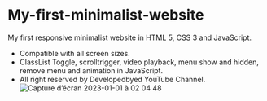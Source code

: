 # My-first-minimalist-website
My first responsive minimalist website in HTML 5, CSS 3 and JavaScript. 
- Compatible with all screen sizes.
- ClassList Toggle, scrolltrigger, video playback, menu show and hidden, remove menu and animation in JavaScript.
- All right reserved by Developedbyed YouTube Channel.
![Capture d’écran 2023-01-01 à 02 04 48](https://user-images.githubusercontent.com/121203463/210158583-31dec848-056f-477a-bd4d-6d7b57368630.png)
